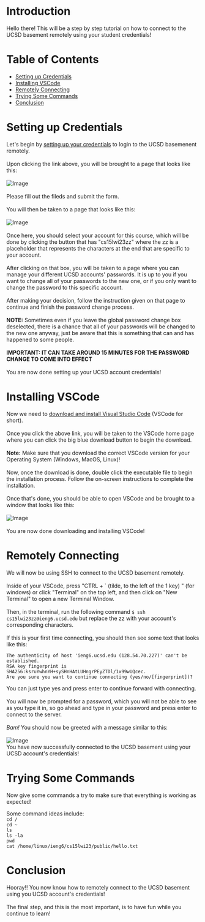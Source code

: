 # Introduction
Hello there! This will be a step by step tutorial on how to connect to the UCSD basement remotely using your student credentials!

# Table of Contents
- [Setting up Credentials](#setting-up-credentials)
- [Installing VSCode](#installing-vscode)
- [Remotely Connecting](#remotely-connecting)
- [Trying Some Commands](#trying-some-commands)
- [Conclusion](#conclusion)

# Setting up Credentials
Let's begin by [setting up your credentials](https://sdacs.ucsd.edu/~icc/index.php) to login to the UCSD basemenent remotely. \
\
Upon clicking the link above, you will be brought to a page that looks like this: \
\
![Image](https://rutracrafter.github.io/cse15l-lab-reports/assets/student-lookup.png) \
\
Please fill out the fileds and submit the form.\
\
You will then be taken to a page that looks like this: \
\
![Image](https://rutracrafter.github.io/cse15l-lab-reports/assets/home-page.png) \
\
Once here, you should select your account for this course, which will be done by clicking the button that has "cs15lwi23zz" where the zz is a placeholder that represents the characters at the end that are specific to your account. \
\
After clicking on that box, you will be taken to a page where you can manage your different UCSD accounts' passwords. It is up to you if you want to change all of your passwords to the new one, or if you only want to change the password to this specific account.\
\
After making your decision, follow the instruction given on that page to continue and finish the password change process. \
\
**NOTE:** Sometimes even if you leave the global password change box deselected, there is a chance that all of your passwords will be changed to the new one anyway, just be aware that this is something that can and has happened to some people. \
\
**IMPORTANT: IT CAN TAKE AROUND 15 MINUTES FOR THE PASSWORD CHANGE TO COME INTO EFFECT** \
\
You are now done setting up your UCSD account credentials!

# Installing VSCode
Now we need to [download and install Visual Studio Code](https://code.visualstudio.com/) (VSCode for short). \
\
Once you click the above link, you will be taken to the VSCode home page where you can click the big blue download button to begin the download. \
\
**Note:** Make sure that you download the correct VSCode version for your Operating System (Windows, MacOS, Linux)! \
\
Now, once the download is done, double click the executable file to begin the installation process. Follow the on-screen instructions to complete the installation. \
\
Once that's done, you should be able to open VSCode and be brought to a window that looks like this: \
\
![Image](https://rutracrafter.github.io/cse15l-lab-reports/assets/vscode-window.png) \
\
You are now done downloading and installing VSCode!

# Remotely Connecting
We will now be using SSH to connect to the UCSD basement remotely. \
\
Inside of your VSCode, press "CTRL + \` (tilde, to the left of the 1 key) " (for windows) or click "Terminal" on the top left, and then click on "New Terminal" to open a new Terminal Window. \
\
Then, in the terminal, run the following command `$ ssh cs15lwi23zz@ieng6.ucsd.edu` but replace the zz with your account's corresponding characters. \
\
If this is your first time connecting, you should then see some text that looks like this:
```
The authenticity of host 'ieng6.ucsd.edu (128.54.70.227)' can't be established.
RSA key fingerprint is SHA256:ksruYwhnYH+sySHnHAtLUHngrPEyZTDl/1x99wUQcec.
Are you sure you want to continue connecting (yes/no/[fingerprint])?
```
You can just type yes and press enter to continue forward with connecting. \
\
You will now be prompted for a password, which you will not be able to see as you type it in, so go ahead and type in your password and press enter to connect to the server. \
\
*Bam!* You should now be greeted with a message similar to this: \
\
![Image](https://rutracrafter.github.io/cse15l-lab-reports/assets/welcome-screen.png)
\
You have now successfully connected to the UCSD basement using your UCSD account's credentials!

# Trying Some Commands
Now give some commands a try to make sure that everything is working as expected!

Some command ideas include: \
`cd /` \
`cd ~` \
`ls` \
`ls -la` \
`pwd` \
`cat /home/linux/ieng6/cs15lwi23/public/hello.txt`

# Conclusion
Hooray!! You now know how to remotely connect to the UCSD basement using you UCSD account's credentials! \
\
The final step, and this is the most important, is to have fun while you continue to learn!
